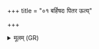 +++
title = "०१ बर्हिषदः पितर ऊत्य्"

+++
<details><summary>मूलम् (GR)</summary>

बर्हिषदः पितर ऊत्य् अर्वाग्  
इमा वो हव्या चकृमा जुषध्वम् ।  
त आ गतावसा शंतमेन-  
-अथा नः शं योर् अरपो दधात ॥
</details>